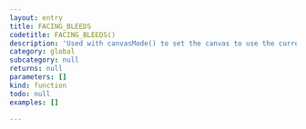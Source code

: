 ```yaml
---
layout: entry
title: FACING_BLEEDS
codetitle: FACING_BLEEDS()
description: 'Used with canvasMode() to set the canvas to use the current facing pages plus bleeds.'
category: global
subcategory: null
returns: null
parameters: []
kind: function
todo: null
examples: []

---
```

